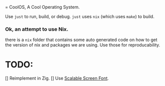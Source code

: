 = CoolOS, A Cool Operating System.

Use `just` to run, build, or debug. `just` uses `nix` (which uses `make`) to build.

### Ok, an attempt to use Nix.
there is a `nix` folder that contains some auto generated code on how to get the version of nix and packages we are using. Use those for reproducability.


# TODO:
[] Reimplement in Zig.
[] Use [Scalable Screen Font](https://wiki.osdev.org/Scalable_Screen_Font).